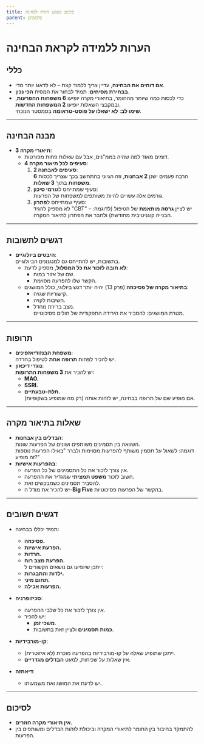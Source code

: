 ```yaml
---
title: סיכום מפגש חזרה לבחינה
parent: סיכומים
---
```


# הערות ללמידה לקראת הבחינה

## כללי
- **אם דוחים את הבחינה**, עדיין צריך ללמוד קצת – לא לדאוג יותר מדי.
- **בבחירת מסיחים**: תמיד לבחור את המסיח **הכי נכון**.
- כדי לכסות כמה שיותר מהחומר, בתיאורי מקרה יופיעו **6 משפחות ההפרעות**, ובמקבצי השאלות יופיעו **2 המשפחות החדשות**.  
  **שימו לב**: **לא ישאלו על פוסט-טראומה** בסמסטר הנוכחי.

---

## מבנה הבחינה
- **3 תיאורי מקרה**:
  - דומים מאוד למה שהיה בממ"נים, אבל עם שאלות פחות מפורטות.
  - **4 סעיפים לכל תיאור מקרה**:
    1. **2 סעיפים לאבחנה**:  
       הרבה פעמים ישנן **2 אבחנות**, וזה הגיוני בהתחשב בכך שצריך לכסות **6 משפחות** בתוך **3 שאלות**.
    2. סעיף שמתייחס ל**גורמי סיכון**:  
       גורמים אלה עשויים להיות משותפים למשפחות של הפרעות.
    3. סעיף שמתייחס ל**פתרון**:  
       לא מספיק להגיד "CBT" – יש לציין **גרסה מותאמת** של הטיפול (לדוגמה: הבנייה קוגניטיבית מחודשת) ולחבר את הפתרון לתיאור המקרה.

---

## דגשים לתשובות
- **היבטים ביולוגיים**:  
  בתשובות, יש להתייחס גם למנגנונים הביולוגיים.  
  - **לא חובה לזכור את כל המסלול**, מספיק לדעת:
    - שם של אזור במוח.
    - הקשר שלו להפרעה מסוימת.
  - **בתיאור מקרה של פסיכוזה** (פרק 13) יהיה יותר דגש ביולוגי, כולל המושגים:
    - קישוריות שגויה.
    - חשיבות לקויה.
    - מצב ברירת מחדל.  
    מטרת המושגים: להסביר את הירידה התפקודית של חולים פסיכוטיים.

---

## תרופות
- **משפחת הבנזודיאזפינים**:  
  יש להכיר לפחות **תרופה אחת** לטיפול בחרדה.  
- **נוגדי דיכאון**:  
  יש להכיר את **3 משפחות התרופות**:
  - **MAO.**
  - **SSRI.**
  - **תלת-טבעתיים.**  
  אם מופיע שם של תרופה בבחינה, יש לזהות אותה (רק מה שמופיע בשקופיות).

---

## שאלות בתיאור מקרה
- **הבדלים בין אבחנות**:  
  השוואה בין תסמינים משותפים ושונים של הפרעות שונות.  
  דוגמה: לשאול על תסמין משותף להפרעות מסוימות ולברר "באילו הפרעות נוספות זה מופיע?"
- **בהפרעות אישיות**:
  - אין צורך לזכור את כל התסמינים של כל הפרעה.
  - חשוב לזכור **משפט תמציתי** שמגדיר את ההפרעה.
  - להסביר תסמינים כשמבקשים זאת.
  - יש להכיר את מודל ה-**Big Five** בהקשר של הפרעות פסיכוטיות.

---

## דגשים חשובים
- תמיד יכללו בבחינה:
  - **פסיכוזה.**
  - **הפרעת אישיות.**
  - **חרדות.**
  - **הפרעת מצב רוח.**  
  ייתכן שיופיעו גם נושאים הקשורים ל:
  - **ילדות והתבגרות.**
  - **תחום מיני.**
  - **הפרעות אכילה.**

- **סכיזופרניה**:
  - אין צורך לזכור את כל שלבי ההפרעה.
  - יש להכיר:
    - **משכי זמן**.
    - **כמות תסמינים** ולציין זאת בתשובות.

- **קו-מורבידיות**:
  - ייתכן שתופיע שאלה על קו-מורבידיות בהפרעה מוכרת (לא איזוטרית).
  - אין שאלות על שכיחות, למעט **הבדלים מגדריים**.

- **דיאתזה**:
  - יש לדעת את המושג ואת משמעותו.

---

## לסיכום
- **אין תיאורי מקרה חוזרים**.
- להתמקד בחיבור בין החומר לתיאורי המקרה וביכולת לזהות הבדלים ומשותפים בין הפרעות.  
